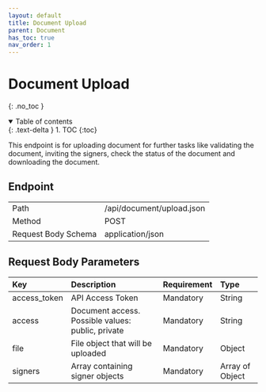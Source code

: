 ```yaml
---
layout: default
title: Document Upload
parent: Document
has_toc: true
nav_order: 1
---
```


# Document Upload
{: .no_toc }

<details open markdown="block">
  <summary>
    Table of contents
  </summary>
  {: .text-delta }
1. TOC
{:toc}
</details>

This endpoint is for uploading document for further tasks like validating the document, inviting the signers, check the status of the document and downloading the document.

## Endpoint

<table>
  <tbody>
    <tr>
      <td>Path</td>
      <td>/api/document/upload.json</td>
    </tr>
    <tr>
      <td>Method</td>
      <td>POST</td>
    </tr>
    <tr>
      <td>Request Body Schema</td>
      <td>application/json</td>
    </tr>
  </tbody>
</table>

## Request Body Parameters

| Key | Description | Requirement | Type |
| :--- | :--- | :--- | :--- |
| access_token | API Access Token | Mandatory | String |
| access | Document access. Possible values: public, private | Mandatory | String |
| file | File object that will be uploaded | Mandatory | Object |
| signers | Array containing signer objects | Mandatory | Array of Object |

